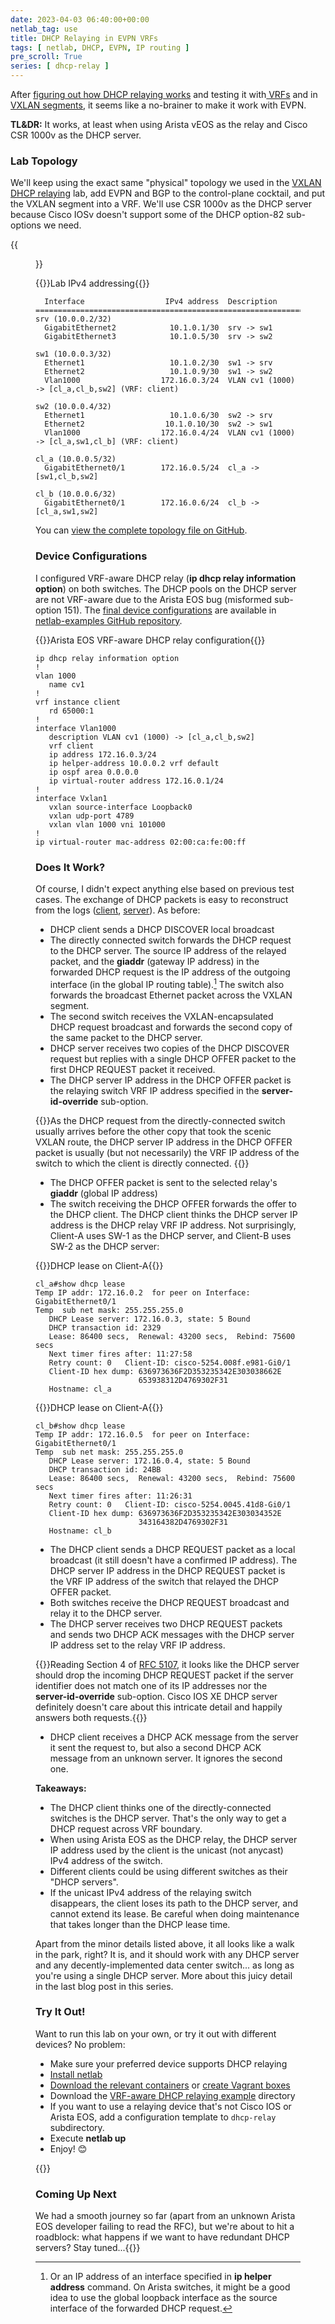 ```yaml
---
date: 2023-04-03 06:40:00+00:00
netlab_tag: use
title: DHCP Relaying in EVPN VRFs
tags: [ netlab, DHCP, EVPN, IP routing ]
pre_scroll: True
series: [ dhcp-relay ]
---
```

After [figuring out how DHCP relaying works](/2023/03/dhcp-relay-process.html) and testing it with[ VRFs](/2023/03/netlab-vrf-dhcp-relay.html) and in [VXLAN segments](/2023/03/netlab-vxlan-dhcp-relay.html), it seems like a no-brainer to make it work with EVPN.

**TL&DR:** It works, at least when using Arista vEOS as the relay and Cisco CSR 1000v as the DHCP server.

### Lab Topology

We'll keep using the exact same "physical" topology we used in the [VXLAN DHCP relaying](/2023/03/netlab-vxlan-dhcp-relay.html) lab, add EVPN and BGP to the control-plane cocktail, and put the VXLAN segment into a VRF. We'll use CSR 1000v as the DHCP server because Cisco IOSv doesn't support some of the DHCP option-82 sub-options we need.
<!--more-->

{{<figure src="/2023/04/evpn-dhcp-relay.png" caption="Lab topology diagram">}}

{{<cc>}}Lab IPv4 addressing{{</cc>}}
```
  Interface                  IPv4 address  Description
==============================================================================================
srv (10.0.0.2/32)
  GigabitEthernet2            10.1.0.1/30  srv -> sw1
  GigabitEthernet3            10.1.0.5/30  srv -> sw2

sw1 (10.0.0.3/32)
  Ethernet1                   10.1.0.2/30  sw1 -> srv
  Ethernet2                   10.1.0.9/30  sw1 -> sw2
  Vlan1000                  172.16.0.3/24  VLAN cv1 (1000) -> [cl_a,cl_b,sw2] (VRF: client)

sw2 (10.0.0.4/32)
  Ethernet1                   10.1.0.6/30  sw2 -> srv
  Ethernet2                  10.1.0.10/30  sw2 -> sw1
  Vlan1000                  172.16.0.4/24  VLAN cv1 (1000) -> [cl_a,sw1,cl_b] (VRF: client)

cl_a (10.0.0.5/32)
  GigabitEthernet0/1        172.16.0.5/24  cl_a -> [sw1,cl_b,sw2]

cl_b (10.0.0.6/32)
  GigabitEthernet0/1        172.16.0.6/24  cl_b -> [cl_a,sw1,sw2]
```

You can [view the complete topology file on GitHub](https://github.com/ipspace/netlab-examples/blob/master/DHCP/evpn-relay/topology.yml).

### Device Configurations

I configured VRF-aware DHCP relay (**ip dhcp relay information option**) on both switches. The DHCP pools on the DHCP server are not VRF-aware due to the Arista EOS bug (misformed sub-option 151). The [final device configurations](https://github.com/ipspace/netlab-examples/tree/master/DHCP/evpn-relay/config) are available in [netlab-examples GitHub repository](https://github.com/ipspace/netlab-examples).

{{<cc>}}Arista EOS VRF-aware DHCP relay configuration{{</cc>}}
```
ip dhcp relay information option
!
vlan 1000
   name cv1
!
vrf instance client
   rd 65000:1
!
interface Vlan1000
   description VLAN cv1 (1000) -> [cl_a,cl_b,sw2]
   vrf client
   ip address 172.16.0.3/24
   ip helper-address 10.0.0.2 vrf default
   ip ospf area 0.0.0.0
   ip virtual-router address 172.16.0.1/24
!
interface Vxlan1
   vxlan source-interface Loopback0
   vxlan udp-port 4789
   vxlan vlan 1000 vni 101000
!
ip virtual-router mac-address 02:00:ca:fe:00:ff
```

### Does It Work?

Of course, I didn't expect anything else based on previous test cases. The exchange of DHCP packets is easy to reconstruct from the logs ([client](https://github.com/ipspace/netlab-examples/blob/master/DHCP/evpn-relay/config/cl_a.log), [server](https://github.com/ipspace/netlab-examples/blob/master/DHCP/evpn-relay/config/srv.log)). As before:

* DHCP client sends a DHCP DISCOVER local broadcast
* The directly connected switch forwards the DHCP request to the DHCP server. The source IP address of the relayed packet, and the **giaddr** (gateway IP address) in the forwarded DHCP request is the IP address of the outgoing interface (in the global IP routing table).[^LB] The switch also forwards the broadcast Ethernet packet across the VXLAN segment.
* The second switch receives the VXLAN-encapsulated DHCP request broadcast and forwards the second copy of the same packet to the DHCP server.
* DHCP server receives two copies of the DHCP DISCOVER request but replies with a single DHCP OFFER packet to the first DHCP REQUEST packet it received.
* The DHCP server IP address in the DHCP OFFER packet is the relaying switch VRF IP address specified in the **server-id-override** sub-option.

[^LB]: Or an IP address of an interface specified in **ip helper address** command. On Arista switches, it might be a good idea to use the global loopback interface as the source interface of the forwarded DHCP request.

{{<note info>}}As the DHCP request from the directly-connected switch usually arrives before the other copy that took the scenic VXLAN route, the DHCP server IP address in the DHCP OFFER packet is usually (but not necessarily) the VRF IP address of the switch to which the client is directly connected.
{{</note>}}

* The DHCP OFFER packet is sent to the selected relay's **giaddr** (global IP address)
* The switch receiving the DHCP OFFER forwards the offer to the DHCP client. The DHCP client thinks the DHCP server IP address is the DHCP relay VRF IP address. Not surprisingly, Client-A uses SW-1 as the DHCP server, and Client-B uses SW-2 as the DHCP server:

{{<cc>}}DHCP lease on Client-A{{</cc>}}
```
cl_a#show dhcp lease
Temp IP addr: 172.16.0.2  for peer on Interface: GigabitEthernet0/1
Temp  sub net mask: 255.255.255.0
   DHCP Lease server: 172.16.0.3, state: 5 Bound
   DHCP transaction id: 2329
   Lease: 86400 secs,  Renewal: 43200 secs,  Rebind: 75600 secs
   Next timer fires after: 11:27:58
   Retry count: 0   Client-ID: cisco-5254.008f.e981-Gi0/1
   Client-ID hex dump: 636973636F2D353235342E303038662E
                       653938312D4769302F31
   Hostname: cl_a
```

{{<cc>}}DHCP lease on Client-A{{</cc>}}
```
cl_b#show dhcp lease
Temp IP addr: 172.16.0.5  for peer on Interface: GigabitEthernet0/1
Temp  sub net mask: 255.255.255.0
   DHCP Lease server: 172.16.0.4, state: 5 Bound
   DHCP transaction id: 24BB
   Lease: 86400 secs,  Renewal: 43200 secs,  Rebind: 75600 secs
   Next timer fires after: 11:26:31
   Retry count: 0   Client-ID: cisco-5254.0045.41d8-Gi0/1
   Client-ID hex dump: 636973636F2D353235342E303034352E
                       343164382D4769302F31
   Hostname: cl_b
```

* The DHCP client sends a DHCP REQUEST packet as a local broadcast (it still doesn't have a confirmed IP address). The DHCP server IP address in the DHCP REQUEST packet is the VRF IP address of the switch that relayed the DHCP OFFER packet.
* Both switches receive the DHCP REQUEST broadcast and relay it to the DHCP server.
* The DHCP server receives two DHCP REQUEST packets and sends two DHCP ACK messages with the DHCP server IP address set to the relay VRF IP address.

{{<note warn>}}Reading Section 4 of [RFC 5107](https://www.rfc-editor.org/rfc/rfc5107.html), it looks like the DHCP server should drop the incoming DHCP REQUEST packet if the server identifier does not match one of its IP addresses nor the **server-id-override** sub-option. Cisco IOS XE DHCP server definitely doesn't care about this intricate detail and happily answers both requests.{{</note>}} 

* DHCP client receives a DHCP ACK message from the server it sent the request to, but also a second DHCP ACK message from an unknown server. It ignores the second one.

**Takeaways:**

* The DHCP client thinks one of the directly-connected switches is the DHCP server. That's the only way to get a DHCP request across VRF boundary.
* When using Arista EOS as the DHCP relay, the DHCP server IP address used by the client is the unicast (not anycast) IPv4 address of the switch.
* Different clients could be using different switches as their "DHCP servers".
* If the unicast IPv4 address of the relaying switch disappears, the client loses its path to the DHCP server, and cannot extend its lease. Be careful when doing maintenance that takes longer than the DHCP lease time.

Apart from the minor details listed above, it all looks like a walk in the park, right? It is, and it should work with any DHCP server and any decently-implemented data center switch... as long as you're using a single DHCP server. More about this juicy detail in the last blog post in this series.

### Try It Out!

Want to run this lab on your own, or try it out with different devices? No problem:

* Make sure your preferred device supports DHCP relaying
* [Install netlab](https://netsim-tools.readthedocs.io/en/latest/install.html)
* [Download the relevant containers](https://netsim-tools.readthedocs.io/en/latest/labs/clab.html) or [create Vagrant boxes](https://netsim-tools.readthedocs.io/en/latest/labs/libvirt.html)
* Download the [VRF-aware DHCP relaying example](https://github.com/ipspace/netlab-examples/tree/master/DHCP/vrf-relay) directory
* If you want to use a relaying device that's not Cisco IOS or Arista EOS, add a configuration template to `dhcp-relay` subdirectory.
* Execute **netlab up**
* Enjoy! 😊

{{<next-in-series page="/posts/2023/04/dhcp-relay-redundancy.md">}}
### Coming Up Next

We had a smooth journey so far (apart from an unknown Arista EOS  developer failing to read the RFC), but we're about to hit a roadblock: what happens if we want to have redundant DHCP servers? Stay tuned...{{</next-in-series>}}
